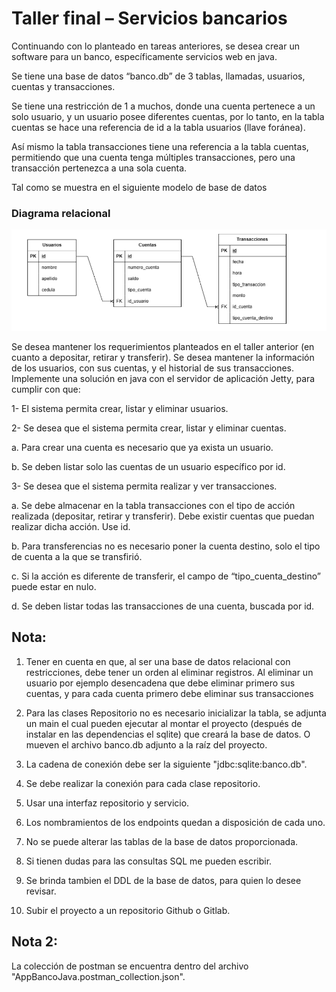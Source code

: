 # Taller final – Servicios bancarios

Continuando con lo planteado en tareas anteriores, se desea crear un software para un banco, específicamente servicios web en java. 

Se tiene una base de datos “banco.db” de 3 tablas, llamadas, usuarios, cuentas y transacciones.

Se tiene una restricción de 1 a muchos, donde una cuenta pertenece a un solo usuario, y un usuario posee diferentes cuentas, por lo tanto, en la tabla cuentas se hace una referencia de id a la tabla usuarios (llave foránea).

Así mismo la tabla transacciones tiene una referencia a la tabla cuentas, permitiendo que una cuenta tenga múltiples transacciones, pero una transacción pertenezca a una sola cuenta.

Tal como se muestra en el siguiente modelo de base de datos

### Diagrama relacional

![Diagrama UML](./IMG/Diagrama%20UML.png)

Se desea mantener los requerimientos planteados en el taller anterior (en cuanto a depositar, retirar y transferir). Se desea mantener la información de los usuarios, con sus cuentas, y el historial de sus transacciones. Implemente una solución en java con el servidor de aplicación Jetty, para cumplir con que:

1- El sistema permita crear, listar y eliminar usuarios.

2- Se desea que el sistema permita crear, listar y eliminar cuentas.

a. Para crear una cuenta es necesario que ya exista un usuario.

b. Se deben listar solo las cuentas de un usuario específico por id.

3- Se desea que el sistema permita realizar y ver transacciones.

a. Se debe almacenar en la tabla transacciones con el tipo de acción realizada (depositar, retirar y transferir). Debe existir cuentas que puedan realizar dicha acción. Use id.

b. Para transferencias no es necesario poner la cuenta destino, solo el tipo de cuenta a la que se transfirió.

c. Si la acción es diferente de transferir, el campo de “tipo_cuenta_destino” puede estar en nulo.

d. Se deben listar todas las transacciones de una cuenta, buscada por id.

## Nota:

1. Tener en cuenta en que, al ser una base de datos relacional con restricciones, debe tener un orden al eliminar registros. Al eliminar un usuario por ejemplo desencadena que debe eliminar primero sus cuentas, y para cada cuenta primero debe eliminar sus transacciones

2. Para las clases Repositorio no es necesario inicializar la tabla, se adjunta un main el cual pueden ejecutar al montar el proyecto (después de instalar en las dependencias el sqlite) que creará la base de datos. O mueven el archivo banco.db adjunto a la raíz del proyecto.

3. La cadena de conexión debe ser la siguiente "jdbc:sqlite:banco.db".

4. Se debe realizar la conexión para cada clase repositorio.

5. Usar una interfaz repositorio y servicio.

6. Los nombramientos de los endpoints quedan a disposición de cada uno.

7. No se puede alterar las tablas de la base de datos proporcionada.

8. Si tienen dudas para las consultas SQL me pueden escribir.

9. Se brinda tambien el DDL de la base de datos, para quien lo desee revisar.

10. Subir el proyecto a un repositorio Github o Gitlab.


## Nota 2:

La colección de postman se encuentra dentro del archivo "AppBancoJava.postman_collection.json".